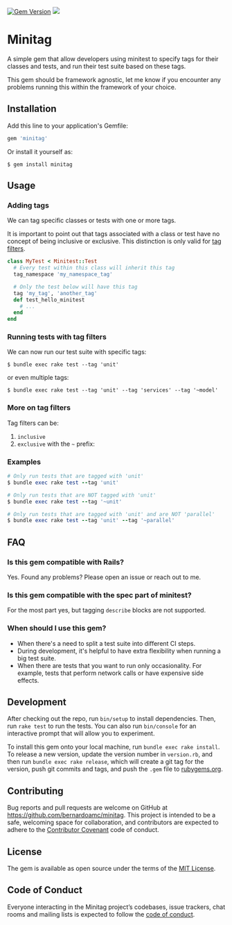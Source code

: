 [![Gem Version](https://badge.fury.io/rb/minitag.svg)](https://badge.fury.io/rb/minitag) [![](https://github.com/bernardoamc/minitag/workflows/continuous-integration/badge.svg)](https://github.com/bernardoamc/minitag/actions?query=workflow%3Acontinuous-integration)

# Minitag

A simple gem that allow developers using minitest to specify tags for their classes and tests, and run their test suite based on these tags.

This gem should be framework agnostic, let me know if you encounter any problems
running this within the framework of your choice.

## Installation

Add this line to your application's Gemfile:

```ruby
gem 'minitag'
```

Or install it yourself as:

```
$ gem install minitag
```

## Usage

### Adding tags

We can tag specific classes or tests with one or more tags.

It is important to point out that tags associated with a class or test have no concept of being inclusive or exclusive. This distinction is only valid for [tag filters](#running-tests-with-tag-filters).

```rb
class MyTest < Minitest::Test
  # Every test within this class will inherit this tag
  tag_namespace 'my_namespace_tag'

  # Only the test below will have this tag
  tag 'my_tag', 'another_tag'
  def test_hello_minitest
    # ...
  end
end
```

### Running tests with tag filters

We can now run our test suite with specific tags:

`$ bundle exec rake test --tag 'unit'`

or even multiple tags:

`$ bundle exec rake test --tag 'unit' --tag 'services' --tag '~model'`

### More on tag filters

Tag filters can be:
  1. `inclusive`
  2. `exclusive` with the `~` prefix:

### Examples
```rb
# Only run tests that are tagged with 'unit'
$ bundle exec rake test --tag 'unit'

# Only run tests that are NOT tagged with 'unit'
$ bundle exec rake test --tag '~unit'

# Only run tests that are tagged with 'unit' and are NOT 'parallel'
$ bundle exec rake test --tag 'unit' --tag '~parallel'
```

## FAQ

### Is this gem compatible with Rails?

Yes. Found any problems? Please open an issue or reach out to me.

### Is this gem compatible with the spec part of minitest?

For the most part yes, but tagging `describe` blocks are not supported.

### When should I use this gem?

- When there's a need to split a test suite into different CI steps.
- During development, it's helpful to have extra flexibility when running a big
  test suite.
- When there are tests that you want to run only occasionality. For example,
  tests that perform network calls or have expensive side effects.

## Development

After checking out the repo, run `bin/setup` to install dependencies. Then, run `rake test` to run the tests. You can also run `bin/console` for an interactive prompt that will allow you to experiment.

To install this gem onto your local machine, run `bundle exec rake install`. To release a new version, update the version number in `version.rb`, and then run `bundle exec rake release`, which will create a git tag for the version, push git commits and tags, and push the `.gem` file to [rubygems.org](https://rubygems.org).

## Contributing

Bug reports and pull requests are welcome on GitHub at https://github.com/bernardoamc/minitag. This project is intended to be a safe, welcoming space for collaboration, and contributors are expected to adhere to the [Contributor Covenant](http://contributor-covenant.org) code of conduct.

## License

The gem is available as open source under the terms of the [MIT License](https://opensource.org/licenses/MIT).

## Code of Conduct

Everyone interacting in the Minitag project’s codebases, issue trackers, chat rooms and mailing lists is expected to follow the [code of conduct](https://github.com/bernardoamc/minitag/blob/master/CODE_OF_CONDUCT.md).
